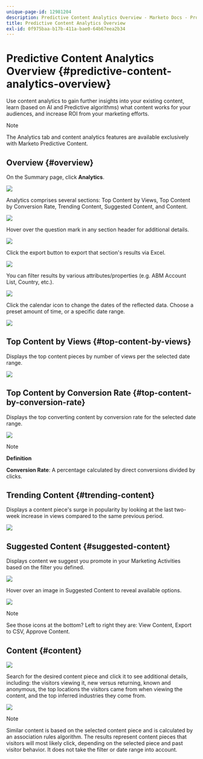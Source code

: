 ```yaml
---
unique-page-id: 12981204
description: Predictive Content Analytics Overview - Marketo Docs - Product Documentation
title: Predictive Content Analytics Overview
exl-id: 0f975baa-b17b-411a-bae0-64b67eea2b34
---
```

# Predictive Content Analytics Overview {#predictive-content-analytics-overview}

Use content analytics to gain further insights into your existing content, learn (based on AI and Predictive algorithms) what content works for your audiences, and increase ROI from your marketing efforts.

>[!NOTE]
>
>The Analytics tab and content analytics features are available exclusively with Marketo Predictive Content.

## Overview {#overview}

On the Summary page, click **Analytics**.

![](assets/one.png)

Analytics comprises several sections: Top Content by Views, Top Content by Conversion Rate, Trending Content, Suggested Content, and Content.

![](assets/new-2.png)

Hover over the question mark in any section header for additional details.

![](assets/new-3.png)

Click the export button to export that section's results via Excel.

![](assets/new-3point5.png)

You can filter results by various attributes/properties (e.g. ABM Account List, Country, etc.).

![](assets/pca.png)

Click the calendar icon to change the dates of the reflected data. Choose a preset amount of time, or a specific date range.

![](assets/dates.png)

## Top Content by Views {#top-content-by-views}

Displays the top content pieces by number of views per the selected date range.

![](assets/new-6.png)

## Top Content by Conversion Rate {#top-content-by-conversion-rate}

Displays the top converting content by conversion rate for the selected date range.

![](assets/new-7.png)

>[!NOTE]
>
>**Definition**
>
>**Conversion Rate**: A percentage calculated by direct conversions divided by clicks.

## Trending Content {#trending-content}

Displays a content piece's surge in popularity by looking at the last two-week increase in views compared to the same previous period.

![](assets/new-8.png)

## Suggested Content {#suggested-content}

Displays content we suggest you promote in your Marketing Activities based on the filter you defined.

![](assets/image2017-10-3-10-3a18-3a35.png)

Hover over an image in Suggested Content to reveal available options.

![](assets/image2017-10-3-10-3a21-3a37.png)

>[!NOTE]
>
>See those icons at the bottom? Left to right they are: View Content, Export to CSV, Approve Content.

## Content {#content}

![](assets/image2017-10-3-10-3a22-3a24.png)

Search for the desired content piece and click it to see additional details, including: the visitors viewing it, new versus returning, known and anonymous, the top locations the visitors came from when viewing the content, and the top inferred industries they come from.

![](assets/image2017-10-3-10-3a23-3a40.png)

>[!NOTE]
>
>Similar content is based on the selected content piece and is calculated by an association rules algorithm. The results represent content pieces that visitors will most likely click, depending on the selected piece and past visitor behavior. It does not take the filter or date range into account.
